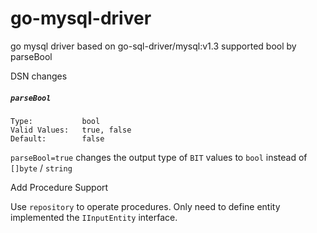 # go-mysql-driver
go mysql driver based on go-sql-driver/mysql:v1.3 supported bool by parseBool


DSN changes

##### `parseBool`

```
Type:           bool
Valid Values:   true, false
Default:        false
```

`parseBool=true` changes the output type of `BIT` values to `bool` instead of `[]byte` / `string`

Add Procedure Support

Use `repository` to operate procedures. Only need to define entity implemented the `IInputEntity` interface.


